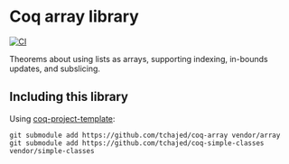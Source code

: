 # Coq array library

[![CI](https://github.com/tchajed/coq-array/actions/workflows/coq-action.yml/badge.svg)](https://github.com/tchajed/coq-array/actions/workflows/coq-action.yml)

Theorems about using lists as arrays, supporting indexing, in-bounds updates, and subslicing.

## Including this library

Using [coq-project-template](https://github.com/tchajed/coq-project-template):

```
git submodule add https://github.com/tchajed/coq-array vendor/array
git submodule add https://github.com/tchajed/coq-simple-classes vendor/simple-classes
```

